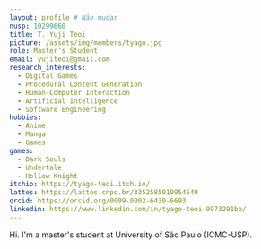 ```yaml
---
layout: profile # Não mudar
nusp: 10299660
title: T. Yuji Teoi
picture: /assets/img/members/tyago.jpg
role: Master's Student
email: yujiteoi@gmail.com
research_interests:
  - Digital Games
  - Procedural Content Generation
  - Human-Computer Interaction
  - Artificial Intelligence
  - Software Engineering
hobbies:
  - Anime
  - Manga
  - Games
games:
  - Dark Souls
  - Undertale
  - Hollow Knight
itchio: https://tyago-teoi.itch.io/
lattes: https://lattes.cnpq.br/3352585010954549
orcid: https://orcid.org/0009-0002-6430-6693
linkedin: https://www.linkedin.com/in/tyago-teoi-9973291bb/
---
```


Hi. I'm a master's student at University of São Paulo (ICMC-USP).<br>